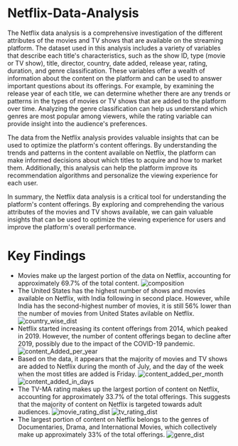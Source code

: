 # Netflix-Data-Analysis

The Netflix data analysis is a comprehensive investigation of the different attributes of the movies and TV shows that are available on the streaming platform. The dataset used in this analysis includes a variety of variables that describe each title's characteristics, such as the show ID, type (movie or TV show), title, director, country, date added, release year, rating, duration, and genre classification. These variables offer a wealth of information about the content on the platform and can be used to answer important questions about its offerings.
For example, by examining the release year of each title, we can determine whether there are any trends or patterns in the types of movies or TV shows that are added to the platform over time. Analyzing the genre classification can help us understand which genres are most popular among viewers, while the rating variable can provide insight into the audience's preferences.

The data from the Netflix analysis provides valuable insights that can be used to optimize the platform's content offerings. By understanding the trends and patterns in the content available on Netflix, the platform can make informed decisions about which titles to acquire and how to market them. Additionally, this analysis can help the platform improve its recommendation algorithms and personalize the viewing experience for each user.

In summary, the Netflix data analysis is a critical tool for understanding the platform's content offerings. By exploring and comprehending the various attributes of the movies and TV shows available, we can gain valuable insights that can be used to optimize the viewing experience for users and improve the platform's overall performance.

# Key Findings

* Movies make up the largest portion of the data on Netflix, accounting for approximately 69.7% of the total content.
   ![composition](https://user-images.githubusercontent.com/120264399/233318179-f3c31a92-bfcd-4245-9462-6f5181b1f4a0.png)
* The United States has the highest number of shows and movies available on Netflix, with India following in second place. However, while India has the second-highest number of movies, it is still 56% lower than the number of movies from United States avilable on Netflix. 
  ![country_wise_dist](https://user-images.githubusercontent.com/120264399/233320032-dbce1b54-1d3e-4ae1-8d19-2f47ce1bc469.png)
* Netflix started increasing its content offerings from 2014, which peaked in 2019. However, the number of content offerings began to decline after 2019, possibly due to the impact of the COVID-19 pandemic.
  ![content_Added_per_year](https://user-images.githubusercontent.com/120264399/233318933-5e37650a-81f9-4953-9e57-c371691e8221.png)
* Based on the data, it appears that the majority of movies and TV shows are added to Netflix during the month of July, and the day of the week when the most titles are added is Friday.
![content_added_per_month](https://user-images.githubusercontent.com/120264399/233320291-551b6a4d-080f-461e-91a6-652fe1e6cd88.png)
![content_added_in_days](https://user-images.githubusercontent.com/120264399/233318517-a1382ea5-f379-42f6-9e34-dbfac1d966be.png)
* The TV-MA rating makes up the largest portion of content on Netflix, accounting for approximately 33.7% of the total offerings. This suggests that the majority of content on Netflix is targeted towards adult audiences.
![movie_rating_dist](https://user-images.githubusercontent.com/120264399/233320537-ae461b5d-c688-44d4-b859-687b868a0cd1.png)
![tv_rating_dist](https://user-images.githubusercontent.com/120264399/233320883-09d7297b-b6d1-4909-aca7-d07101888c08.png)
* The largest portion of content on Netflix belongs to the genres of Documentaries, Drama, and International Movies, which collectively make up approximately 33% of the total offerings.
![genre_dist](https://user-images.githubusercontent.com/120264399/233321025-a023e817-7952-43db-adc0-e0b298e18710.png)
